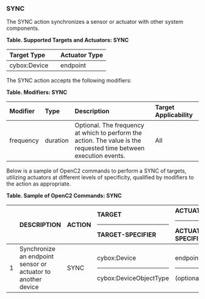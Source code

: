 ### SYNC
The SYNC action synchronizes a sensor or actuator with other system components.

**Table. Supported Targets and Actuators: SYNC**

| Target Type |  | Actuator Type | 
| :--- | :--- | :--- | 
| cybox:Device |  | endpoint | 

The SYNC action accepts the following modifiers:

**Table. Modifiers: SYNC**

| Modifier | Type | Description | Target Applicability | 
| :--- | :--- | :--- | :--- | 
| frequency | duration | Optional. The frequency at which to perform the action. The value is the requested time between execution events. | All | 

Below is a sample of OpenC2 commands to perform a SYNC of targets, utilizing actuators at different levels of specificity, qualified by modifiers to the action as appropriate.

**Table. Sample of OpenC2 Commands: SYNC**

|  | DESCRIPTION | ACTION | TARGET<hr>TARGET-SPECIFIER | ACTUATOR<hr>ACTUATOR-SPECIFIER | MODIFIER | 
| :--- | :--- | :--- | :--- | :--- | :--- | 
| 1 | Synchronize an endpoint sensor or actuator to another device | SYNC | cybox:Device<hr>cybox:DeviceObjectType | endpoint<hr>(optional) |  | 

